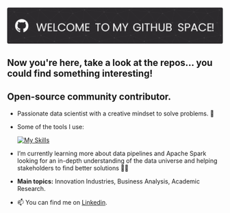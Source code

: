 ![header](https://github.com/DamianTellez/damiantellez/blob/main/github-header-image%20(1).png)
## Now you're here, take a look at the repos... you could find something interesting!

## Open-source community contributor.  

- Passionate data scientist with a creative mindset to solve problems. 🔭
- Some of the tools I use:

  [![My Skills](https://skillicons.dev/icons?i=py,c,r,matlab,gcp,git,sqlite)](https://skillicons.dev)
  
- I’m currently learning more about data pipelines and Apache Spark looking for an in-depth understanding of the data universe and helping stakeholders to find better solutions 📓✨

- **Main topics:** Innovation Industries, Business Analysis, Academic Research.

- 📫 You can find me on [Linkedin](https://www.linkedin.com/in/alexander-batista-tellez/).   

<!---
DamianTellez/DamianTellez is a ✨ special ✨ repository because its `README.md` (this file) appears on your GitHub profile.
You can click the Preview link to take a look at your changes.
--->
